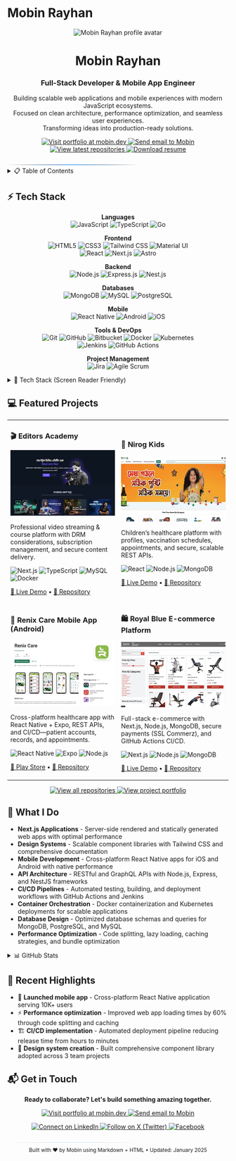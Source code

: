 # Mobin Rayhan

<div align="center">

<picture>
  <source media="(prefers-color-scheme: dark)" srcset="https://avatars.githubusercontent.com/u/158156914?v=4">
  <source media="(prefers-color-scheme: light)" srcset="https://avatars.githubusercontent.com/u/158156914?v=4">
  <img width="120" height="120" alt="Mobin Rayhan profile avatar" src="https://avatars.githubusercontent.com/u/158156914?v=4">
</picture>
<!-- TODO: replace with actual profile image URL -->

<h1>Mobin Rayhan</h1>
<h3>Full-Stack Developer & Mobile App Engineer</h3>

<p>Building scalable web applications and mobile experiences with modern JavaScript ecosystems.<br>
Focused on clean architecture, performance optimization, and seamless user experiences.<br>
Transforming ideas into production-ready solutions.</p>

<p>
  <a href="https://mobin.dev/" target="_blank">
    <img src="https://img.shields.io/badge/Portfolio-0B0B0B?style=for-the-badge&logo=safari&logoColor=4da3ff" alt="Visit portfolio at mobin.dev">
  </a>
  <a href="mailto:rayhanuddinmobin2006@gmail.com" target="_blank">
    <img src="https://img.shields.io/badge/Email-0B0B0B?style=for-the-badge&logo=gmail&logoColor=4da3ff" alt="Send email to Mobin">
  </a>
  <a href="https://github.com/mobinrayhan?tab=repositories&sort=updated" target="_blank">
    <img src="https://img.shields.io/badge/Latest_Work-0B0B0B?style=for-the-badge&logo=github&logoColor=4da3ff" alt="View latest repositories">
  </a>
  <a href="https://drive.google.com/uc?export=download&id=1rq3jyxSoZHaBbCghYaEKA99FZk8L74fV" target="_blank">
    <img src="https://img.shields.io/badge/Resume-0B0B0B?style=for-the-badge&logo=readthedocs&logoColor=4da3ff" alt="Download resume">
  </a>
</p>

</div>

<img src="data:image/svg+xml,%3Csvg xmlns='http://www.w3.org/2000/svg' width='100%25' height='2'%3E%3Cdefs%3E%3ClinearGradient id='grad' x1='0%25' y1='0%25' x2='100%25' y2='0%25'%3E%3Cstop offset='0%25' style='stop-color:%23111113;stop-opacity:0' /%3E%3Cstop offset='50%25' style='stop-color:%234da3ff;stop-opacity:0.8' /%3E%3Cstop offset='100%25' style='stop-color:%23111113;stop-opacity:0' /%3E%3C/linearGradient%3E%3C/defs%3E%3Crect width='100%25' height='2' fill='url(%23grad)' /%3E%3C/svg%3E" alt="Gradient divider">

<details>
<summary>📋 Table of Contents</summary>

- [⚡ Tech Stack](#-tech-stack)
- [💻 Featured Projects](#-featured-projects)
- [🚀 What I Do](#-what-i-do)
- [📊 GitHub Stats](#-github-stats)
- [🎯 Recent Highlights](#-recent-highlights)
- [📬 Get in Touch](#-get-in-touch)

</details>

## ⚡ Tech Stack

<div align="center">

**Languages**
<br>
<img src="https://img.shields.io/badge/JavaScript-F7DF1E?style=for-the-badge&logo=javascript&labelColor=0B0B0B&logoColor=F7DF1E" alt="JavaScript">
<img src="https://img.shields.io/badge/TypeScript-3178C6?style=for-the-badge&logo=typescript&labelColor=0B0B0B&logoColor=3178C6" alt="TypeScript">
<img src="https://img.shields.io/badge/Go-3178C6?style=for-the-badge&logo=go&labelColor=0B0B0B&logoColor=3178C6" alt="Go">

**Frontend**
<br>
<img src="https://img.shields.io/badge/HTML5-E34F26?style=for-the-badge&logo=html5&labelColor=0B0B0B&logoColor=E34F26" alt="HTML5">
<img src="https://img.shields.io/badge/CSS3-1572B6?style=for-the-badge&logo=css3&labelColor=0B0B0B&logoColor=1572B6" alt="CSS3">
<img src="https://img.shields.io/badge/Tailwind_CSS-38B2AC?style=for-the-badge&logo=tailwind-css&labelColor=0B0B0B&logoColor=38B2AC" alt="Tailwind CSS">
<img src="https://img.shields.io/badge/Material_UI-007FFF?style=for-the-badge&logo=mui&labelColor=0B0B0B&logoColor=007FFF" alt="Material UI">
<br>
<img src="https://img.shields.io/badge/React-61DAFB?style=for-the-badge&logo=react&labelColor=0B0B0B&logoColor=61DAFB" alt="React">
<img src="https://img.shields.io/badge/Next.js-000000?style=for-the-badge&logo=nextdotjs&labelColor=0B0B0B&logoColor=ffffff" alt="Next.js">
<img src="https://img.shields.io/badge/Astro-BC52EE?style=for-the-badge&logo=astro&labelColor=0B0B0B&logoColor=BC52EE" alt="Astro">

**Backend**
<br>
<img src="https://img.shields.io/badge/Node.js-339933?style=for-the-badge&logo=nodedotjs&labelColor=0B0B0B&logoColor=339933" alt="Node.js">
<img src="https://img.shields.io/badge/Express.js-000000?style=for-the-badge&logo=express&labelColor=0B0B0B&logoColor=ffffff" alt="Express.js">
<img src="https://img.shields.io/badge/Nest.js-E0234E?style=for-the-badge&logo=nestjs&labelColor=0B0B0B&logoColor=E0234E" alt="Nest.js">

**Databases**
<br>
<img src="https://img.shields.io/badge/MongoDB-47A248?style=for-the-badge&logo=mongodb&labelColor=0B0B0B&logoColor=47A248" alt="MongoDB">
<img src="https://img.shields.io/badge/MySQL-4479A1?style=for-the-badge&logo=mysql&labelColor=0B0B0B&logoColor=4479A1" alt="MySQL">
<img src="https://img.shields.io/badge/PostgreSQL-4169E1?style=for-the-badge&logo=postgresql&labelColor=0B0B0B&logoColor=4169E1" alt="PostgreSQL">

**Mobile**
<br>
<img src="https://img.shields.io/badge/React_Native-61DAFB?style=for-the-badge&logo=react&labelColor=0B0B0B&logoColor=61DAFB" alt="React Native">
<img src="https://img.shields.io/badge/Android-3DDC84?style=for-the-badge&logo=android&labelColor=0B0B0B&logoColor=3DDC84" alt="Android">
<img src="https://img.shields.io/badge/iOS-000000?style=for-the-badge&logo=ios&labelColor=0B0B0B&logoColor=ffffff" alt="iOS">

**Tools & DevOps**
<br>
<img src="https://img.shields.io/badge/Git-F05032?style=for-the-badge&logo=git&labelColor=0B0B0B&logoColor=F05032" alt="Git">
<img src="https://img.shields.io/badge/GitHub-181717?style=for-the-badge&logo=github&labelColor=0B0B0B&logoColor=ffffff" alt="GitHub">
<img src="https://img.shields.io/badge/Bitbucket-0747a6?style=for-the-badge&logo=bitbucket&labelColor=0B0B0B&logoColor=0747a6" alt="Bitbucket">
<img src="https://img.shields.io/badge/Docker-2496ED?style=for-the-badge&logo=docker&labelColor=0B0B0B&logoColor=2496ED" alt="Docker">
<img src="https://img.shields.io/badge/Kubernetes-326CE5?style=for-the-badge&logo=kubernetes&labelColor=0B0B0B&logoColor=326CE5" alt="Kubernetes">
<br>
<img src="https://img.shields.io/badge/Jenkins-D24939?style=for-the-badge&logo=jenkins&labelColor=0B0B0B&logoColor=D24939" alt="Jenkins">
<img src="https://img.shields.io/badge/GitHub_Actions-2088FF?style=for-the-badge&logo=github-actions&labelColor=0B0B0B&logoColor=2088FF" alt="GitHub Actions">

**Project Management**
<br>
<img src="https://img.shields.io/badge/Jira-0052CC?style=for-the-badge&logo=jira&labelColor=0B0B0B&logoColor=0052CC" alt="Jira">
<img src="https://img.shields.io/badge/Agile_Scrum-4285F4?style=for-the-badge&logo=scrumalliance&labelColor=0B0B0B&logoColor=4285F4" alt="Agile Scrum">

</div>

<details>
<summary>📱 Tech Stack (Screen Reader Friendly)</summary>

**Languages:** Javascript, Typescript, Go  
**Frontend:** HTML5, CSS3, Tailwind CSS, Material UI, React, Next.js, Astro  
**Backend:** Node.js, Express.js, Nest.js  
**Databases:** MongoDB, MySQL, PostgreSQL  
**Mobile:** React Native (Android, iOS)  
**Tools:** Git, GitHub, Bitbucket, Docker, Kubernetes, Jenkins, GitHub Actions  
**Management:** Jira, Agile (Scrum, Kanban)

</details>

## 💻 Featured Projects

<table>
<tr>
<td width="50%">

### 🎬 Editors Academy

<picture>
  <source media="(prefers-color-scheme: dark)" srcset="https://raw.githubusercontent.com/mobinrayhan/mobinrayhan/refs/heads/main/editors-academy.webp">
  <img src="https://raw.githubusercontent.com/mobinrayhan/mobinrayhan/refs/heads/main/editors-academy.webp" alt="Editors Academy screenshot showing streaming platform dashboard">
</picture>

Professional video streaming & course platform with DRM considerations, subscription management, and secure content delivery.

<p>
<img src="https://img.shields.io/badge/Next.js-000000?style=flat-square&logo=nextdotjs&logoColor=white" alt="Next.js">
<img src="https://img.shields.io/badge/TypeScript-3178C6?style=flat-square&logo=typescript&logoColor=white" alt="TypeScript">
<img src="https://img.shields.io/badge/MySQL-4479A1?style=flat-square&logo=mysql&logoColor=white" alt="MySQL">
<img src="https://img.shields.io/badge/Docker-2496ED?style=flat-square&logo=docker&logoColor=white" alt="Docker">
</p>

[🔗 Live Demo](https://editors.academy) • [📁 Repository](https://mobin.dev/projects/editors-academy)

</td>
<td width="50%">

### 🧒 Nirog Kids

<picture>
  <source media="(prefers-color-scheme: dark)" srcset="https://raw.githubusercontent.com/mobinrayhan/mobinrayhan/refs/heads/main/nirog-kids.webp">
  <img src="https://raw.githubusercontent.com/mobinrayhan/mobinrayhan/refs/heads/main/nirog-kids.webp" alt="Nirog Kids screenshot showing healthcare management features">
</picture>

Children’s healthcare platform with profiles, vaccination schedules, appointments, and secure, scalable REST APIs.

<p>
<img src="https://img.shields.io/badge/React-61DAFB?style=flat-square&logo=react&logoColor=black" alt="React">
<img src="https://img.shields.io/badge/Node.js-339933?style=flat-square&logo=nodedotjs&logoColor=white" alt="Node.js">
<img src="https://img.shields.io/badge/MongoDB-47A248?style=flat-square&logo=mongodb&logoColor=white" alt="MongoDB">
</p>

[🔗 Live Demo](https://nirogkids.com) • [📁 Repository](https://mobin.dev/projects/nirog-kids-mobile-app)

</td>
</tr>
<tr>
<td width="50%">

### 📱 Renix Care Mobile App (Android)

<picture>
  <source media="(prefers-color-scheme: dark)" srcset="https://raw.githubusercontent.com/mobinrayhan/mobinrayhan/refs/heads/main/renix-care-app.webp">
  <img src="https://raw.githubusercontent.com/mobinrayhan/mobinrayhan/refs/heads/main/renix-care-app.webp" alt="Renix Care Android app screenshot showing patient features">
</picture>

Cross-platform healthcare app with React Native + Expo, REST APIs, and CI/CD—patient accounts, records, and appointments.

<p>
<img src="https://img.shields.io/badge/React_Native-61DAFB?style=flat-square&logo=react&logoColor=black" alt="React Native">
<img src="https://img.shields.io/badge/Expo-000020?style=flat-square&logo=expo&logoColor=white" alt="Expo">
<img src="https://img.shields.io/badge/Node.js-339933?style=flat-square&logo=nodedotjs&logoColor=white" alt="Node.js">
</p>

[🔗 Play Store](https://play.google.com/store/apps/details?id=com.renixcare.renixapp&hl=en&pli=1) • [📁 Repository](https://mobin.dev/projects/renix-care-mobile-app)

</td>
<td width="50%">

### 🛍️ Royal Blue E-commerce Platform

<picture>
  <source media="(prefers-color-scheme: dark)" srcset="https://raw.githubusercontent.com/mobinrayhan/mobinrayhan/refs/heads/main/royal-blue%20copy.webp">
  <img src="https://raw.githubusercontent.com/mobinrayhan/mobinrayhan/refs/heads/main/royal-blue%20copy.webp" alt="Royal Blue e-commerce screenshot showing storefront">
</picture>

Full-stack e-commerce with Next.js, Node.js, MongoDB, secure payments (SSL Commerz), and GitHub Actions CI/CD.

<p>
<img src="https://img.shields.io/badge/Next.js-000000?style=flat-square&logo=nextdotjs&logoColor=white" alt="Next.js">
<img src="https://img.shields.io/badge/Node.js-339933?style=flat-square&logo=nodedotjs&logoColor=white" alt="Node.js">
<img src="https://img.shields.io/badge/MongoDB-47A248?style=flat-square&logo=mongodb&logoColor=white" alt="MongoDB">
</p>

[🔗 Live Demo](https://royalblue.com.bd) • [📁 Repository](https://mobin.dev/projects/royal-blue)

</td>
</tr>
</table>


<div align="center">
<p>
<a href="https://github.com/mobinrayhan?tab=repositories&sort=updated" target="_blank">
  <img src="https://img.shields.io/badge/See_More_Projects-4da3ff?style=for-the-badge&logo=github&logoColor=white" alt="View all repositories">
</a>
<a href="https://mobin.dev/projects" target="_blank">
  <img src="https://img.shields.io/badge/Portfolio_Gallery-4da3ff?style=for-the-badge&logo=safari&logoColor=white" alt="View project portfolio">
</a>
</p>
</div>

## 🚀 What I Do

- **Next.js Applications** - Server-side rendered and statically generated web apps with optimal performance
- **Design Systems** - Scalable component libraries with Tailwind CSS and comprehensive documentation
- **Mobile Development** - Cross-platform React Native apps for iOS and Android with native performance
- **API Architecture** - RESTful and GraphQL APIs with Node.js, Express, and NestJS frameworks  
- **CI/CD Pipelines** - Automated testing, building, and deployment workflows with GitHub Actions and Jenkins
- **Container Orchestration** - Docker containerization and Kubernetes deployments for scalable applications
- **Database Design** - Optimized database schemas and queries for MongoDB, PostgreSQL, and MySQL
- **Performance Optimization** - Code splitting, lazy loading, caching strategies, and bundle optimization

<details>
<summary>📊 GitHub Stats</summary>
<div align="center">

<picture>
  <source media="(prefers-color-scheme: dark)" srcset="https://github-readme-stats.vercel.app/api?username=mobinrayhan&show_icons=true&theme=transparent&title_color=4da3ff&text_color=ffffff&icon_color=4da3ff&border_color=111113&bg_color=0B0B0B">
  <img src="https://github-readme-stats.vercel.app/api?username=mobinrayhan&show_icons=true&theme=default" alt="GitHub statistics for Mobin Rayhan">
</picture>

<picture>
  <source media="(prefers-color-scheme: dark)" srcset="https://streak-stats.demolab.com?user=mobinrayhan&theme=transparent&background=0B0B0B&border=111113&ring=4da3ff&fire=4da3ff&currStreakLabel=4da3ff&sideNums=ffffff&sideLabels=ffffff&currStreakNum=ffffff&dates=ffffff">
  <img src="https://streak-stats.demolab.com?user=mobinrayhan&theme=default" alt="GitHub streak statistics for Mobin Rayhan">
</picture>

<picture>
  <source media="(prefers-color-scheme: dark)" srcset="https://github-readme-stats.vercel.app/api/top-langs/?username=mobinrayhan&layout=compact&theme=transparent&title_color=4da3ff&text_color=ffffff&border_color=111113&bg_color=0B0B0B">
  <img src="https://github-readme-stats.vercel.app/api/top-langs/?username=mobinrayhan&layout=compact&theme=default" alt="Most used programming languages by Mobin Rayhan">
</picture>


</div>
</details>

## 🎯 Recent Highlights

<!-- TODO: Replace with actual recent work and achievements -->
- 🚀 **Launched mobile app** - Cross-platform React Native application serving 10K+ users
- ⚡ **Performance optimization** - Improved web app loading times by 60% through code splitting and caching
- 🏗️ **CI/CD implementation** - Automated deployment pipeline reducing release time from hours to minutes  
- 📱 **Design system creation** - Built comprehensive component library adopted across 3 team projects

## 📬 Get in Touch

<div align="center">

**Ready to collaborate? Let's build something amazing together.**

<p>
<a href="https://mobin.dev/" target="_blank">
  <img src="https://img.shields.io/badge/Portfolio-Visit_My_Work-4da3ff?style=for-the-badge&logo=safari&logoColor=white" alt="Visit portfolio at mobin.dev">
</a>
<a href="mailto:rayhanuddinmobin2006@gmail.com" target="_blank">
  <img src="https://img.shields.io/badge/Email-Let's_Connect-4da3ff?style=for-the-badge&logo=gmail&logoColor=white" alt="Send email to Mobin">
</a>
</p>

<p>
<a href="https://www.linkedin.com/in/rayhanuddinmobin" target="_blank">
  <img src="https://img.shields.io/badge/LinkedIn-Professional_Network-0077B5?style=for-the-badge&logo=linkedin&logoColor=white" alt="Connect on LinkedIn">
</a>
<a href="https://x.com/MobinRayhan" target="_blank">
  <img src="https://img.shields.io/badge/X-Follow_Updates-000000?style=for-the-badge&logo=x&logoColor=white" alt="Follow on X (Twitter)">
</a>
<a href="https://facebook.com/rayhanuddinmobin" target="_blank">
  <img src="https://img.shields.io/badge/Facebook-1877F2?style=for-the-badge&logo=facebook&logoColor=white" alt="Facebook" />
</a>
</p>

</div>

<img src="data:image/svg+xml,%3Csvg xmlns='http://www.w3.org/2000/svg' width='100%25' height='1'%3E%3Cdefs%3E%3ClinearGradient id='footerGrad' x1='0%25' y1='0%25' x2='100%25' y2='0%25'%3E%3Cstop offset='0%25' style='stop-color:%23111113;stop-opacity:0' /%3E%3Cstop offset='50%25' style='stop-color:%234da3ff;stop-opacity:0.3' /%3E%3Cstop offset='100%25' style='stop-color:%23111113;stop-opacity:0' /%3E%3C/linearGradient%3E%3C/defs%3E%3Crect width='100%25' height='1' fill='url(%23footerGrad)' /%3E%3C/svg%3E" alt="Footer gradient divider">

<div align="center">
<sub>Built with ❤️ by Mobin using Markdown + HTML • Updated: January 2025</sub>
</div>
